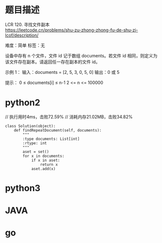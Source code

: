 # 题目描述

LCR 120. 寻找文件副本  
https://leetcode.cn/problems/shu-zu-zhong-zhong-fu-de-shu-zi-lcof/description/  

难度：简单
标签：无


设备中存有 n 个文件，文件 id 记于数组 documents。若文件 id 相同，则定义为该文件存在副本。请返回任一存在副本的文件 id。

示例 1：
输入：documents = [2, 5, 3, 0, 5, 0]
输出：0 或 5

提示：
0 ≤ documents[i] ≤ n-1
2 <= n <= 100000

# python2

// 执行用时4ms，击败72.59%
// 消耗内存21.02MB，击败34.82%
```
class Solution(object):
    def findRepeatDocument(self, documents):
        """
        :type documents: List[int]
        :rtype: int
        """
        aset = set()
        for x in documents:
            if x in aset:
                return x
            aset.add(x)
```

# python3 

# JAVA

# go
